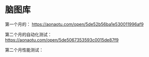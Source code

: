 # 脑图库

第一个月的：
https://aonaotu.com/open/5de52b56ba1e530011996af9


第二个月的自动化测试：
https://aonaotu.com/open/5de5067353593c0015de87f9


第二个月性能测试：

 